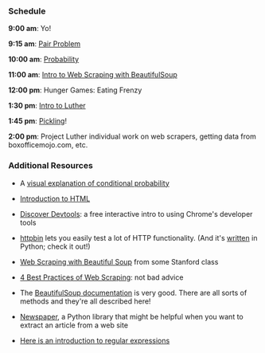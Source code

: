 ### Schedule

**9:00 am**: Yo!

**9:15 am**: [Pair Problem](pair.md)

**10:00 am**: [Probability](intro_to_probability.ipynb)

**11:00 am**: [Intro to Web Scraping with BeautifulSoup](web_scraping_beatifulsoup.ipynb)

**12:00 pm**: Hunger Games: Eating Frenzy

**1:30 pm**: [Intro to Luther](/projects/02-luther/README.md)

**1:45 pm**: [Pickling](Pickling_Python_Objects.ipynb)!

**2:00 pm**: Project Luther individual work on web scrapers, getting data from boxofficemojo.com, etc.


### Additional Resources

 * A [visual explanation of conditional probability](http://setosa.io/conditional/)

 * [Introduction to HTML](https://developer.mozilla.org/en-US/docs/Web/Guide/HTML/Introduction
)
 * [Discover Devtools](http://discover-devtools.codeschool.com/): a free interactive intro to using Chrome's developer tools
 * [httpbin](http://httpbin.org/) lets you easily test a lot of HTTP functionality. (And it's [written](https://github.com/Runscope/httpbin) in Python; check it out!)
 * [Web Scraping with Beautiful Soup](http://web.stanford.edu/~zlotnick/TextAsData/Web_Scraping_with_Beautiful_Soup.html) from some Stanford class
 * [4 Best Practices of Web Scraping](http://scraping.pro/basic-web-scraping-principles/): not bad advice
 * The [BeautifulSoup documentation](http://www.crummy.com/software/BeautifulSoup/bs4/doc/) is very good. There are all sorts of methods and they're all described here!
 * [Newspaper](http://newspaper.readthedocs.org/), a Python library that might be helpful when you want to extract an article from a web site
 * [Here is an introduction to regular expressions](http://www.diveintopython.net/regular_expressions/)
